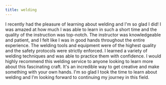 ```yaml
---
title: welding
---
```


I recently had the pleasure of learning about welding and I'm so glad I did! I was amazed at how much I was able to learn in such a short time and the quality of the instruction was top-notch. The instructor was knowledgeable and patient, and I felt like I was in good hands throughout the entire experience. The welding tools and equipment were of the highest quality and the safety protocols were strictly enforced. I learned a variety of welding techniques and was able to practice them with confidence. I would highly recommend this welding service to anyone looking to learn more about this fascinating craft. It's an incredible way to get creative and make something with your own hands. I'm so glad I took the time to learn about welding and I'm looking forward to continuing my journey in this field.